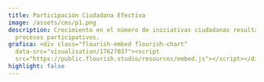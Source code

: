 ```yaml
---
title: Participación Ciudadana Efectiva
image: /assets/cms/p1.png
description: Crecimiento en el número de iniciativas ciudadanas resultantes de
  procesos participativos.
grafica: <div class="flourish-embed flourish-chart"
  data-src="visualisation/17627037"><script
  src="https://public.flourish.studio/resources/embed.js"></script></div>
highlight: false
---
```

